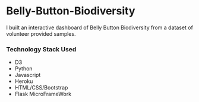 # Belly-Button-Biodiversity

I built an interactive dashboard of Belly Button Biodiversity from a dataset of volunteer provided samples.

### Technology Stack Used
* D3
* Python
* Javascript
* Heroku
* HTML/CSS/Bootstrap
* Flask MicroFrameWork
